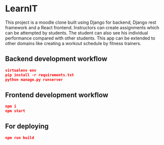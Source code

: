 # LearnIT

This project is a moodle clone built using Django for backend, Django rest framework and a React frontend. Instructors can create assignments which can be attempted by students. The student can also see his individual performance compared with other students. This app can be extended to other domains like creating a workout schedule by fitness trainers.

## Backend development workflow

```json
virtualenv env
pip install -r requirements.txt
python manage.py runserver
```

## Frontend development workflow

```json
npm i
npm start
```

## For deploying

```json
npm run build
```
